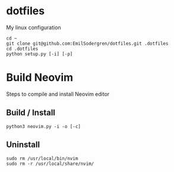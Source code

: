 # dotfiles
My linux configuration

```
cd ~
git clone git@github.com:EmilSodergren/dotfiles.git .dotfiles
cd .dotfiles
python setup.py [-i] [-p]
```

# Build Neovim
Steps to compile and install Neovim editor

## Build / Install
```
python3 neovim.py -i -o [-c]
```
## Uninstall
```
sudo rm /usr/local/bin/nvim
sudo rm -r /usr/local/share/nvim/
```
